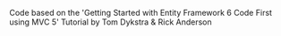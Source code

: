 Code based on the 'Getting Started with Entity Framework 6 Code First using MVC 5' Tutorial by Tom Dykstra & Rick Anderson